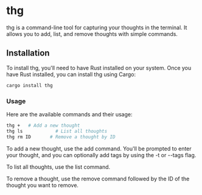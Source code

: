 # thg

thg is a command-line tool for capturing your thoughts in the terminal. It allows you to add, list, and remove thoughts with simple commands.

## Installation

To install thg, you'll need to have Rust installed on your system. Once you have Rust installed, you can install thg using Cargo:

```bash
cargo install thg
```

### Usage
Here are the available commands and their usage:

```bash
thg +   # Add a new thought
thg ls            # List all thoughts
thg rm ID       # Remove a thought by ID
```
To add a new thought, use the add command. You'll be prompted to enter your thought, and you can optionally add tags by using the -t or --tags flag.

To list all thoughts, use the list command.

To remove a thought, use the remove command followed by the ID of the thought you want to remove.